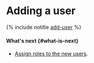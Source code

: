 # Adding a user

{% include notitle [add-user](../../_includes/organization/add-user.md) %}

#### What's next {#what-is-next}

* [Assign roles to the new users](../../iam/operations/roles/grant.md).
